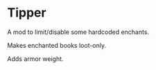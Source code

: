 # Tipper
A mod to limit/disable some hardcoded enchants.

Makes enchanted books loot-only.

Adds armor weight.